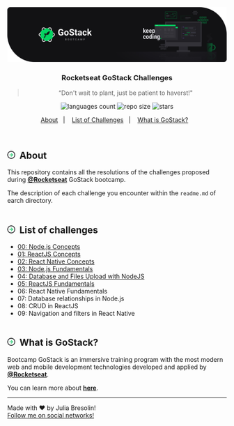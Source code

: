 <img alt="gostack-challenges-header" title="gostack-challenges" src=".docs/header.svg" />
<h3 align="center">Rocketseat GoStack Challenges </h3>
<blockquote align="center">“Don't wait to plant, just be patient to haverst!"</blockquote>

<p align="center">
  <img alt="languages count" src="https://img.shields.io/github/languages/count/jbresolinn/rocketseat-gostack?color=2304D361"/>
  <img alt="repo size" src="https://img.shields.io/github/repo-size/jbresolinn/rocketseat-gostack?color=2304D361">
  <img alt="stars" src="https://img.shields.io/github/stars/jbresolinn/rocketseat-gostack?color=2304D361">
</p>

<p align="center">
  <a href="#-about">About</a>&nbsp;&nbsp;&nbsp;|&nbsp;&nbsp;&nbsp;
  <a href="#-list-of-challenges">List of Challenges</a>&nbsp;&nbsp;&nbsp;|&nbsp;&nbsp;&nbsp;
  <a href="#-what-is-gostack">What is GoStack?</a>&nbsp;&nbsp;&nbsp;
</p>
<br>

## <img src=".docs/label.svg" width="18px">&nbsp; About

This repository contains all the resolutions of the challenges proposed during <b><a href="https://github.com/Rocketseat">@Rocketseat</a></b> GoStack bootcamp.

The description of each challenge you encounter within the `readme.md` of earch directory.
<br><br>

## <img src=".docs/label.svg" width="18px">&nbsp; List of challenges

- [00: Node.js Concepts](https://github.com/jbresolinn/rocketseat-gostack-challenges/tree/master/00-nodejs-concepts)
- [01: ReactJS Concepts](https://github.com/jbresolinn/rocketseat-gostack-challenges/tree/master/01-reactjs-concepts)
- [02: React Native Concepts](https://github.com/jbresolinn/rocketseat-gostack-challenges/tree/master/02-reactnative-concepts)
- [03: Node.js Fundamentals](https://github.com/jbresolinn/rocketseat-gostack-challenges/tree/master/03-nodejs-fundamentals)
- [04: Database and Files Upload with NodeJS](https://github.com/jbresolinn/rocketseat-gostack-challenges/tree/master/04-database-upload)
- [05: ReactJS Fundamentals](https://github.com/jbresolinn/rocketseat-gostack-challenges/tree/master/05-reactjs-fundamentals)
- 06: React Native Fundamentals
- 07: Database relationships in Node.js
- 08: CRUD in ReactJS
- 09: Navigation and filters in React Native
  <br><br>

## <img src=".docs/label.svg" width="18px">&nbsp; What is GoStack?

Bootcamp GoStack is an immersive training program with the most modern web and mobile development technologies developed and applied by <b>[@Rocketseat](https://github.com/Rocketseat)</b>.

You can learn more about <b>[here](https://rocketseat.com.br/gostack)</b>.

---

Made with ❤ by Julia Bresolin! <br>
[Follow me on social networks!](https://linktr.ee/juliabresolin)
